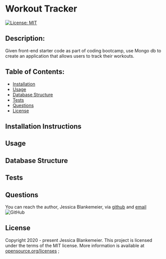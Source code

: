 # Workout Tracker
[![License: MIT](https://img.shields.io/badge/License-MIT-yellow.svg)](https://opensource.org/licenses/MIT)
## Description:  
 Given front-end starter code as part of coding bootcamp, use Mongo db to create an application that allows users to track their workouts.

    
## Table of Contents:
* [Installation](#installation-instructions)
* [Usage](#usage)
* [Database Structure](#database-structure)
* [Tests](#tests)
* [Questions](#questions)
* [License](#license-info)

## Installation Instructions


## Usage


## Database Structure


## Tests


## Questions
You can reach the author, Jessica Blankemeier,  via [github](http://github.com/jessicablank) and [email](mailto:jessicablankemeier@gmail.com)
![GitHub](https://img.shields.io/github/followers/jessicablank?label=follow&style=social)

## License
Copyright 2020 - present Jessica Blankemeier.
This project is licensed under the terms of the MIT license. 
More information is available at [opensource.org/licenses](https://opensource.org/licenses/MIT)
;
